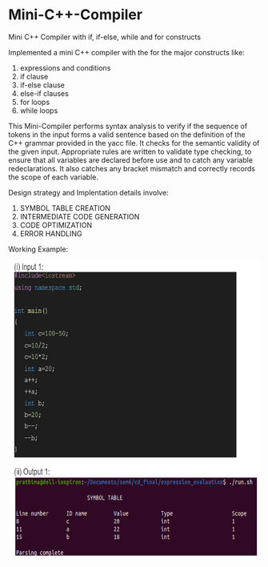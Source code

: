 # Mini-C++-Compiler
Mini C++ Compiler with if, if-else, while and for constructs

Implemented a mini C++ compiler with the for the major constructs like:
1) expressions and conditions
2) if clause
3) if-else clause
4) else-if clauses
5) for loops
6) while loops

This Mini-Compiler performs syntax analysis to verify if the sequence of tokens in the input forms a valid sentence based on the definition of the C++ grammar provided in the yacc file. It checks for the semantic validity of the given input. Appropriate rules are written to validate type checking, to ensure that all variables are declared before use and to catch any variable redeclarations. It also catches any bracket mismatch and correctly records the scope of each variable.

Design strategy and Implentation details involve:
1) SYMBOL TABLE CREATION
2) INTERMEDIATE CODE GENERATION
3) CODE OPTIMIZATION
4) ERROR HANDLING

Working Example:
<p>
  <img src="ex1.PNG" wight="600" height="600">
</p>


